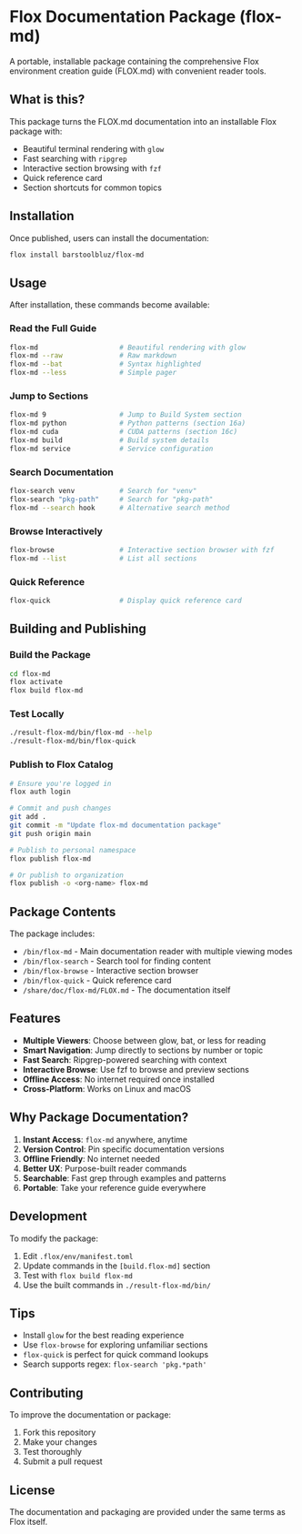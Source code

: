 # Flox Documentation Package (flox-md)

A portable, installable package containing the comprehensive Flox environment creation guide (FLOX.md) with convenient reader tools.

## What is this?

This package turns the FLOX.md documentation into an installable Flox package with:
- Beautiful terminal rendering with `glow`
- Fast searching with `ripgrep`
- Interactive section browsing with `fzf`
- Quick reference card
- Section shortcuts for common topics

## Installation

Once published, users can install the documentation:

```bash
flox install barstoolbluz/flox-md
```

## Usage

After installation, these commands become available:

### Read the Full Guide
```bash
flox-md                    # Beautiful rendering with glow
flox-md --raw              # Raw markdown
flox-md --bat              # Syntax highlighted
flox-md --less             # Simple pager
```

### Jump to Sections
```bash
flox-md 9                  # Jump to Build System section
flox-md python             # Python patterns (section 16a)
flox-md cuda               # CUDA patterns (section 16c)
flox-md build              # Build system details
flox-md service            # Service configuration
```

### Search Documentation
```bash
flox-search venv           # Search for "venv"
flox-search "pkg-path"     # Search for "pkg-path"
flox-md --search hook      # Alternative search method
```

### Browse Interactively
```bash
flox-browse                # Interactive section browser with fzf
flox-md --list             # List all sections
```

### Quick Reference
```bash
flox-quick                 # Display quick reference card
```

## Building and Publishing

### Build the Package

```bash
cd flox-md
flox activate
flox build flox-md
```

### Test Locally

```bash
./result-flox-md/bin/flox-md --help
./result-flox-md/bin/flox-quick
```

### Publish to Flox Catalog

```bash
# Ensure you're logged in
flox auth login

# Commit and push changes
git add .
git commit -m "Update flox-md documentation package"
git push origin main

# Publish to personal namespace
flox publish flox-md

# Or publish to organization
flox publish -o <org-name> flox-md
```

## Package Contents

The package includes:
- `/bin/flox-md` - Main documentation reader with multiple viewing modes
- `/bin/flox-search` - Search tool for finding content
- `/bin/flox-browse` - Interactive section browser
- `/bin/flox-quick` - Quick reference card
- `/share/doc/flox-md/FLOX.md` - The documentation itself

## Features

- **Multiple Viewers**: Choose between glow, bat, or less for reading
- **Smart Navigation**: Jump directly to sections by number or topic
- **Fast Search**: Ripgrep-powered searching with context
- **Interactive Browse**: Use fzf to browse and preview sections
- **Offline Access**: No internet required once installed
- **Cross-Platform**: Works on Linux and macOS

## Why Package Documentation?

1. **Instant Access**: `flox-md` anywhere, anytime
2. **Version Control**: Pin specific documentation versions
3. **Offline Friendly**: No internet needed
4. **Better UX**: Purpose-built reader commands
5. **Searchable**: Fast grep through examples and patterns
6. **Portable**: Take your reference guide everywhere

## Development

To modify the package:

1. Edit `.flox/env/manifest.toml`
2. Update commands in the `[build.flox-md]` section
3. Test with `flox build flox-md`
4. Use the built commands in `./result-flox-md/bin/`

## Tips

- Install `glow` for the best reading experience
- Use `flox-browse` for exploring unfamiliar sections
- `flox-quick` is perfect for quick command lookups
- Search supports regex: `flox-search 'pkg.*path'`

## Contributing

To improve the documentation or package:
1. Fork this repository
2. Make your changes
3. Test thoroughly
4. Submit a pull request

## License

The documentation and packaging are provided under the same terms as Flox itself.